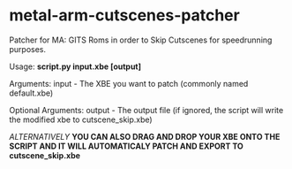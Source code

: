 # metal-arm-cutscenes-patcher
Patcher for MA: GITS Roms in order to Skip Cutscenes for speedrunning purposes.

Usage:
**script.py input.xbe [output]**

Arguments:
input - The XBE you want to patch (commonly named default.xbe)

Optional Arguments:
output - The output file (if ignored, the script will write the modified xbe to cutscene_skip.xbe)


*ALTERNATIVELY*
**YOU CAN ALSO DRAG AND DROP YOUR XBE ONTO THE SCRIPT AND IT WILL AUTOMATICALY PATCH AND EXPORT TO cutscene_skip.xbe**
